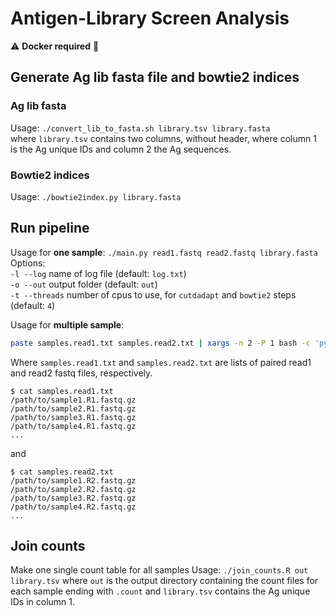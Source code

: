 # Antigen-Library Screen Analysis

⚠️ **Docker required** 🐳

## Generate Ag lib fasta file and bowtie2 indices

### Ag lib fasta
Usage: 
`./convert_lib_to_fasta.sh library.tsv library.fasta` <br>
where `library.tsv` contains two columns, without header, where column 1 is the Ag unique IDs and column 2 the Ag sequences.

### Bowtie2 indices

Usage: 
`./bowtie2index.py library.fasta` <br>

## Run pipeline

Usage for **one sample**: 
```./main.py read1.fastq read2.fastq library.fasta``` <br>
Options: <br>
`-l --log` name of log file (default: `log.txt`) <br>
`-o --out` output folder (default: `out`) <br>
`-t --threads` number of cpus to use, for `cutdadapt` and `bowtie2` steps (default: `4`)

Usage for **multiple sample**: <br>
```bash
paste samples.read1.txt samples.read2.txt | xargs -n 2 -P 1 bash -c 'python3 main.py "$0" "$1" library.fasta -t 12'
```
Where `samples.read1.txt` and `samples.read2.txt` are lists of paired read1 and read2 fastq files, respectively.
```
$ cat samples.read1.txt
/path/to/sample1.R1.fastq.gz
/path/to/sample2.R1.fastq.gz
/path/to/sample3.R1.fastq.gz
/path/to/sample4.R1.fastq.gz
...
```
and
```
$ cat samples.read2.txt
/path/to/sample1.R2.fastq.gz
/path/to/sample2.R2.fastq.gz
/path/to/sample3.R2.fastq.gz
/path/to/sample4.R2.fastq.gz
...
```
## Join counts

Make one single count table for all samples
Usage: `./join_counts.R out library.tsv`
where `out` is the output directory containing the count files for each sample ending with `.count` and `library.tsv` contains the Ag unique IDs in column 1.